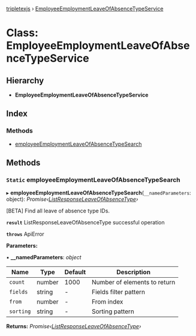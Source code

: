 [tripletexjs](../README.md) › [EmployeeEmploymentLeaveOfAbsenceTypeService](employeeemploymentleaveofabsencetypeservice.md)

# Class: EmployeeEmploymentLeaveOfAbsenceTypeService

## Hierarchy

* **EmployeeEmploymentLeaveOfAbsenceTypeService**

## Index

### Methods

* [employeeEmploymentLeaveOfAbsenceTypeSearch](employeeemploymentleaveofabsencetypeservice.md#static-employeeemploymentleaveofabsencetypesearch)

## Methods

### `Static` employeeEmploymentLeaveOfAbsenceTypeSearch

▸ **employeeEmploymentLeaveOfAbsenceTypeSearch**(`__namedParameters`: object): *Promise‹[ListResponseLeaveOfAbsenceType](../interfaces/listresponseleaveofabsencetype.md)›*

[BETA] Find all leave of absence type IDs.

**`result`** ListResponseLeaveOfAbsenceType successful operation

**`throws`** ApiError

**Parameters:**

▪ **__namedParameters**: *object*

Name | Type | Default | Description |
------ | ------ | ------ | ------ |
`count` | number | 1000 | Number of elements to return |
`fields` | string | - | Fields filter pattern |
`from` | number | - | From index |
`sorting` | string | - | Sorting pattern |

**Returns:** *Promise‹[ListResponseLeaveOfAbsenceType](../interfaces/listresponseleaveofabsencetype.md)›*

